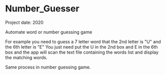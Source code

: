 # Number_Guesser

Project date: 2020

Automate word or number guessing game

For example you need to guess a 7 letter word that the 2nd letter is "U" and the 6th letter is "E"
You just need put the U in the 2nd box and E in the 6th box and the app will scan the text file containing the words list and display the matching words.

Same process in number guessing game.
